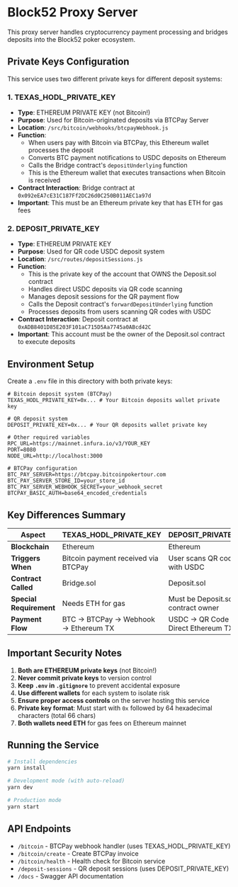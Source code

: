 # Block52 Proxy Server

This proxy server handles cryptocurrency payment processing and bridges deposits into the Block52 poker ecosystem.

## Private Keys Configuration

This service uses two different private keys for different deposit systems:

### 1. TEXAS_HODL_PRIVATE_KEY
- **Type**: ETHEREUM PRIVATE KEY (not Bitcoin!)
- **Purpose**: Used for Bitcoin-originated deposits via BTCPay Server
- **Location**: `/src/bitcoin/webhooks/btcpayWebhook.js`
- **Function**: 
  - When users pay with Bitcoin via BTCPay, this Ethereum wallet processes the deposit
  - Converts BTC payment notifications to USDC deposits on Ethereum
  - Calls the Bridge contract's `depositUnderlying` function
  - This is the Ethereum wallet that executes transactions when Bitcoin is received
- **Contract Interaction**: Bridge contract at `0x092eEA7cE31C187Ff2DC26d0C250B011AEC1a97d`
- **Important**: This must be an Ethereum private key that has ETH for gas fees

### 2. DEPOSIT_PRIVATE_KEY  
- **Type**: ETHEREUM PRIVATE KEY
- **Purpose**: Used for QR code USDC deposit system
- **Location**: `/src/routes/depositSessions.js`
- **Function**:
  - This is the private key of the account that OWNS the Deposit.sol contract
  - Handles direct USDC deposits via QR code scanning
  - Manages deposit sessions for the QR payment flow
  - Calls the Deposit contract's `forwardDepositUnderlying` function
  - Processes deposits from users scanning QR codes with USDC
- **Contract Interaction**: Deposit contract at `0xADB8401D85E203F101aC715D5Aa7745a0ABcd42C`
- **Important**: This account must be the owner of the Deposit.sol contract to execute deposits

## Environment Setup

Create a `.env` file in this directory with both private keys:

```env
# Bitcoin deposit system (BTCPay)
TEXAS_HODL_PRIVATE_KEY=0x... # Your Bitcoin deposits wallet private key

# QR deposit system  
DEPOSIT_PRIVATE_KEY=0x... # Your QR deposits wallet private key

# Other required variables
RPC_URL=https://mainnet.infura.io/v3/YOUR_KEY
PORT=8080
NODE_URL=http://localhost:3000

# BTCPay configuration
BTC_PAY_SERVER=https://btcpay.bitcoinpokertour.com
BTC_PAY_SERVER_STORE_ID=your_store_id
BTC_PAY_SERVER_WEBHOOK_SECRET=your_webhook_secret
BTCPAY_BASIC_AUTH=base64_encoded_credentials
```

## Key Differences Summary

| Aspect | TEXAS_HODL_PRIVATE_KEY | DEPOSIT_PRIVATE_KEY |
|--------|------------------------|---------------------|
| **Blockchain** | Ethereum | Ethereum |
| **Triggers When** | Bitcoin payment received via BTCPay | User scans QR code with USDC |
| **Contract Called** | Bridge.sol | Deposit.sol |
| **Special Requirement** | Needs ETH for gas | Must be Deposit.sol contract owner |
| **Payment Flow** | BTC → BTCPay → Webhook → Ethereum TX | USDC → QR Code → Direct Ethereum TX |

## Important Security Notes

1. **Both are ETHEREUM private keys** (not Bitcoin!)
2. **Never commit private keys** to version control
3. **Keep `.env` in `.gitignore`** to prevent accidental exposure
4. **Use different wallets** for each system to isolate risk
5. **Ensure proper access controls** on the server hosting this service
6. **Private key format**: Must start with `0x` followed by 64 hexadecimal characters (total 66 chars)
7. **Both wallets need ETH** for gas fees on Ethereum mainnet

## Running the Service

```bash
# Install dependencies
yarn install

# Development mode (with auto-reload)
yarn dev

# Production mode
yarn start
```

## API Endpoints

- `/bitcoin` - BTCPay webhook handler (uses TEXAS_HODL_PRIVATE_KEY)
- `/bitcoin/create` - Create BTCPay invoice
- `/bitcoin/health` - Health check for Bitcoin service
- `/deposit-sessions` - QR deposit sessions (uses DEPOSIT_PRIVATE_KEY)
- `/docs` - Swagger API documentation